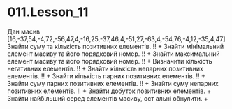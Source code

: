 # 011.Lesson_11

Дан масив [16,-37,54,-4,72,-56,47,4,-16,25,-37,46,4,-51,27,-63,4,-54,76,-4,12,-35,4,47] 
Знайти суму та кількість позитивних елементів. !! +
Знайти мінімальний елемент масиву та його порядковий номер. !! +
Знайти максимальний елемент масиву та його порядковий номер. !! +
Визначити кількість негативних елементів. !! +
Знайти кількість непарних позитивних елементів. !! +
Знайти кількість парних позитивних елементів. !! +
Знайти суму парних позитивних елементів. !! +
Знайти суму непарних позитивних елементів. !! +
Знайти добуток позитивних елементів. +
Знайти найбільший серед елементів масиву, ост альні обнулити. +